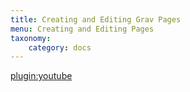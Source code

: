 ```yaml
---
title: Creating and Editing Grav Pages
menu: Creating and Editing Pages
taxonomy:
    category: docs
---
```


[plugin:youtube](https://www.youtube.com/watch?v=JNkWCmuP5hM)
